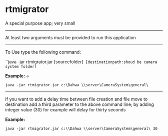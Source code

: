 # rtmigrator
A special purpose app; very small
*********************************************************************************
At least two arguments must be provided to run this application
*********************************************************************************
To Use type the following command:
 
``java -jar rtmigrator.jar [sourcefolder]` [destinationpath:shoud be camera system folder]`

**Example:**&rarr;

 `java -jar rtmigrator.jar c:\Dahwa \\server\CameraSystem\general\
`
****
If you want to add a delay time between file creation and file move to destination add a third parameter to the
above command line; by adding integer value (30) for example will delay for thirty seconds

**Example:**

` java -jar rtmigrator.jar c:\\Dahwa \\server\CameraSystem\general\ 30
` 
